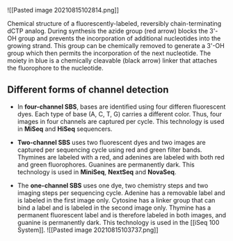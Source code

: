 ![[Pasted image 20210815102814.png]]

Chemical structure of a fluorescently-labeled, reversibly chain-terminating dCTP analog. During synthesis the azide group (red arrow) blocks the 3'-OH group and prevents the incorporation of additional nucleotides into the growing strand. This group can be chemically removed to generate a 3'-OH group which then permits the incorporation of the next nucleotide. The moiety in blue is a chemically cleavable (black arrow) linker that attaches the fluorophore to the nucleotide. 

## Different forms of channel detection
- In __four-channel SBS__, bases are identified using four differen fluorescent dyes. Each type of base (A, C, T, G) carries a different color. Thus, four images in four channels are captured per cycle. This technology is used in __MiSeq__ and __HiSeq__ sequencers.

- __Two-channel SBS__ uses two fluorescent dyes and two images are captured per sequencing cycle using red and green filter bands. Thymines are labeled with a red, and adenines are labeled with both red and green fluorophores. Guanines are permanently dark. This technology is used in __MiniSeq__, __NextSeq__ and __NovaSeq__.

- The __one-channel SBS__ uses one dye, two chemistry steps and two imaging steps per sequencing cycle. Adenine has a removable label and is labeled in the first image only. Cytosine has a linker group that can bind a label and is labeled in the second image only. Thymine has a permanent fluorescent label and is therefore labeled in both images, and guanine is permanently dark. This technology is used in the [[iSeq 100 System]].
![[Pasted image 20210815103737.png]]